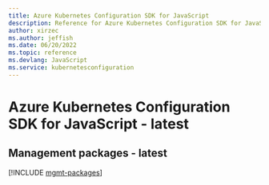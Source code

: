```yaml
---
title: Azure Kubernetes Configuration SDK for JavaScript
description: Reference for Azure Kubernetes Configuration SDK for JavaScript
author: xirzec
ms.author: jeffish
ms.date: 06/20/2022
ms.topic: reference
ms.devlang: JavaScript
ms.service: kubernetesconfiguration
---
```

# Azure Kubernetes Configuration SDK for JavaScript - latest
## Management packages - latest
[!INCLUDE [mgmt-packages](kubernetes-configuration-mgmt-index.md)]

